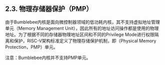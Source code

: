 ## **2.3. 物理存储器保护（PMP）**

由于Bumblebee内核是面向微控制器领域的低功耗内核，其不支持虚拟地址管理单元（Memory Management Unit），因此所有的地址访问操作都是使用的物理地址。为了根据不同的存储器物理地址区间和不同的Privilege Mode进行权限隔离和保护，RISC-V架构标准定义了物理存储保护机制，即（Physical Memory Protection，PMP）单元。

注意：Bumblebee内核并不支持PMP单元。